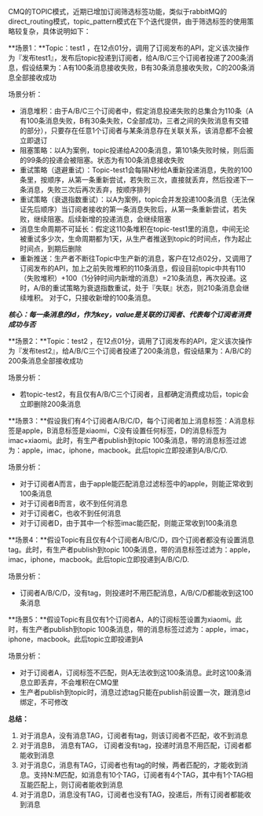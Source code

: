 CMQ的TOPIC模式，近期已增加订阅筛选标签功能，类似于rabbitMQ的direct_routing模式，topic_pattern模式在下个迭代提供，由于筛选标签的使用策略较复杂，具体说明如下：

**场景1：**Topic：test1 ，在12点01分，调用了订阅发布的API，定义该次操作为『发布test1』，发布后topic投递到订阅者，给A/B/C三个订阅者投递了200条消息，假设结果为：A有100条消息接收失败，B有30条消息接收失败，C的200条消息全部接收成功

场景分析：

- 消息堆积：由于A/B/C三个订阅者中，假定消息投递失败的总集合为110条（A有100条消息失败，B有30条失败，C全部成功，三者之间的失败消息有交错的部分），只要存在任意1个订阅者与某条消息存在关联关系，该消息都不会被立即退订
- 阻塞策略：以A为案例，topic投递给A200条消息，第101条失败时候，则后面的99条的投递会被阻塞。状态为有100条消息接收失败
- 重试策略（退避重试）：Topic-test1会每隔N秒给A重新投递消息，失败的100条里，按顺序，从第一条重新尝试，若失败三次，直接就丢弃，然后投递下一条消息，失败三次后再次丢弃，按顺序排列
- 重试策略（衰退指数重试）：以A为案例，topic会并发投递100条消息（无法保证先后顺序）当订阅者接收的第一条消息失败后，从第一条重新尝试，若失败，继续阻塞。后续新增的投递消息，会继续阻塞
- 消息生命周期不可延长：假定这110条堆积在topic-test1里的消息，中间无论被重试多少次，生命周期都为1天，从生产者推送到topic的时间点，作为起止时间点，到期后删除
- 重新推送：生产者不断往Topic中生产新的消息，客户在12点02分，又调用了订阅发布的API，加上之前失败堆积的110条消息，假设目前topic中共有110（失败堆积）+100（1分钟时间内新增的消息）=210条消息，再次投递。这时，A/B的重试策略为衰退指数重试，处于『失联』状态，则210条消息会继续堆积。 对于C，只接收新增的100条消息。

***核心：每一条消息的id，作为key，value是关联的订阅者、代表每个订阅者消费成功与否***

**场景2：**Topic：test2 ，在12点01分，调用了订阅发布的API，定义该次操作为『发布test2』，给A/B/C三个订阅者投递了200条消息，假设结果为：A/B/C的200条消息全部接收成功

场景分析：

- 若topic-test2，有且仅有A/B/C三个订阅者，且都确定消费成功后，topic会立即删除200条消息

**场景3：**假设我们有4个订阅者A/B/C/D，每个订阅者加上消息标签：A消息标签是apple，B消息标签是xiaomi，C没有设置任何标签，D的消息标签为imac+xiaomi。此时，有生产者publish到topic 100条消息，带的消息标签过滤为：apple，imac，iphone，macbook。此后topic立即投递到A/B/C/D.

场景分析：

- 对于订阅者A而言，由于apple能匹配消息过滤标签中的apple，则能正常收到100条消息
- 对于订阅者B而言，收不到任何消息
- 对于订阅者C，也收不到任何消息
- 对于订阅者D，由于其中一个标签imac能匹配，则能正常收到100条消息

**场景4：**假设Topic有且仅有4个订阅者A/B/C/D，四个订阅者都没有设置消息tag。此时，有生产者publish到topic 100条消息，带的消息标签过滤为：apple，imac，iphone，macbook。此后topic立即投递到A/B/C/D.

场景分析：

- 订阅者A/B/C/D，没有tag，则投递时不用匹配消息，A/B/C/D都能收到这100条消息

**场景5：**假设Topic有且仅有1个订阅者A，A的订阅标签设置为xiaomi。此时，有生产者publish到topic 100条消息，带的消息标签过滤为：apple，imac，iphone，macbook。此后topic立即投递到A

场景分析：

- 对于订阅者A，订阅标签不匹配，则A无法收到这100条消息。此时这100条消息立即丢弃，不会堆积在CMQ里
- 生产者publish到topic时，消息过滤tag只能在publish前设置一次，跟消息id绑定，不可修改

**总结：**

1. 对于消息A，没有消息TAG，订阅者有tag，则该订阅者不匹配，收不到消息
2. 对于消息B， 消息有TAG， 订阅者没有tag，投递时消息不用匹配，订阅者都能收到消息
3. 对于消息C，消息有TAG，订阅者也有tag的时候，两者匹配的，才能收到消息。支持N:M匹配，如消息有10个TAG，订阅者有4个TAG，其中有1个TAG相互能匹配上，则订阅者能收到消息
4. 对于消息D，消息没有TAG，订阅者也没有TAG，投递后，所有订阅者都能收到消息
